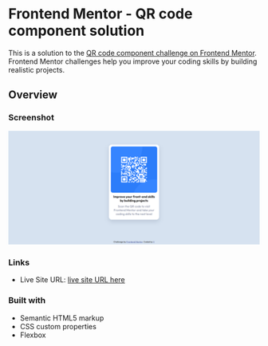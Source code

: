 # Frontend Mentor - QR code component solution

This is a solution to the [QR code component challenge on Frontend Mentor](https://www.frontendmentor.io/challenges/qr-code-component-iux_sIO_H). Frontend Mentor challenges help you improve your coding skills by building realistic projects.

## Overview

### Screenshot

![screenshot](./image.png)

### Links

- Live Site URL: [live site URL here](https://lyxxxx-00.github.io/Frontend-Mentor-Challenges/)

### Built with

- Semantic HTML5 markup
- CSS custom properties
- Flexbox
